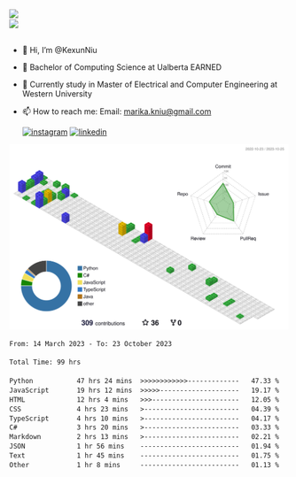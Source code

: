 <a href="https://github.com/anuraghazra/github-readme-stats">
  <img align="center" src="https://github-readme-stats.vercel.app/api?username=KexunNiu&show_icons=true" />
</a>
</br>
<a href="https://github.com/anuraghazra/github-readme-stats">
  <img align="center" src="https://github-readme-stats.vercel.app/api/top-langs/?username=KexunNiu" />
</a>

</br>
</br>

- 👋 Hi, I’m @KexunNiu
- 👀 Bachelor of Computing Science at Ualberta EARNED
- 🌱 Currently study in Master of Electrical and Computer Engineering at Western University
- 📫 How to reach me: Email: marika.kniu@gmail.com
  
  [![instagram](https://github.com/shikhar1020jais1/Git-Social/blob/master/Icons/Instagram1.png (Instagram))][1] [![linkedin](https://github.com/shikhar1020jais1/Git-Social/blob/master/Icons/LinkedIn1.png (LinkedIn))][2]

<!-- To Link your profile to the media buttons -->

[1]: https://www.instagram.com/barryn719_
[2]: https://www.linkedin.com/in/kexun-niu



![](./profile-3d-contrib/profile-gitblock.svg)

<!--START_SECTION:waka-->

```txt
From: 14 March 2023 - To: 23 October 2023

Total Time: 99 hrs

Python           47 hrs 24 mins  >>>>>>>>>>>>-------------   47.33 %
JavaScript       19 hrs 12 mins  >>>>>--------------------   19.17 %
HTML             12 hrs 4 mins   >>>----------------------   12.05 %
CSS              4 hrs 23 mins   >------------------------   04.39 %
TypeScript       4 hrs 10 mins   >------------------------   04.17 %
C#               3 hrs 20 mins   >------------------------   03.33 %
Markdown         2 hrs 13 mins   >------------------------   02.21 %
JSON             1 hr 56 mins    -------------------------   01.94 %
Text             1 hr 45 mins    -------------------------   01.75 %
Other            1 hr 8 mins     -------------------------   01.13 %
```

<!--END_SECTION:waka-->

